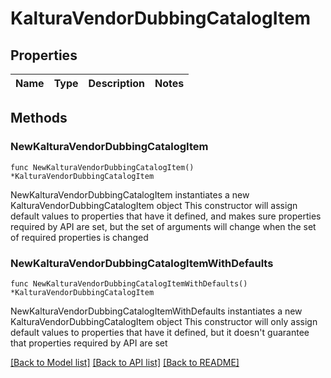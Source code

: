 # KalturaVendorDubbingCatalogItem

## Properties

Name | Type | Description | Notes
------------ | ------------- | ------------- | -------------

## Methods

### NewKalturaVendorDubbingCatalogItem

`func NewKalturaVendorDubbingCatalogItem() *KalturaVendorDubbingCatalogItem`

NewKalturaVendorDubbingCatalogItem instantiates a new KalturaVendorDubbingCatalogItem object
This constructor will assign default values to properties that have it defined,
and makes sure properties required by API are set, but the set of arguments
will change when the set of required properties is changed

### NewKalturaVendorDubbingCatalogItemWithDefaults

`func NewKalturaVendorDubbingCatalogItemWithDefaults() *KalturaVendorDubbingCatalogItem`

NewKalturaVendorDubbingCatalogItemWithDefaults instantiates a new KalturaVendorDubbingCatalogItem object
This constructor will only assign default values to properties that have it defined,
but it doesn't guarantee that properties required by API are set


[[Back to Model list]](../README.md#documentation-for-models) [[Back to API list]](../README.md#documentation-for-api-endpoints) [[Back to README]](../README.md)


